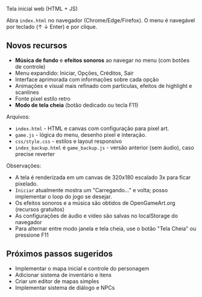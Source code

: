 Tela inicial web (HTML + JS)

Abra `index.html` no navegador (Chrome/Edge/Firefox). O menu é navegável por teclado (↑ ↓ Enter) e por clique.

## Novos recursos
- **Música de fundo** e **efeitos sonoros** ao navegar no menu (com botões de controle)
- Menu expandido: Iniciar, Opções, Créditos, Sair
- Interface aprimorada com informações sobre cada opção
- Animações e visual mais refinado com partículas, efeitos de highlight e scanlines
- Fonte pixel estilo retro
- **Modo de tela cheia** (botão dedicado ou tecla F11)

Arquivos:
- `index.html` - HTML e canvas com configuração para pixel art.
- `game.js` - lógica do menu, desenho pixel e interação.
- `css/style.css` - estilos e layout responsivo
- `index_backup.html` e `game_backup.js` - versão anterior (sem áudio), caso precise reverter

Observações:
- A tela é renderizada em um canvas de 320x180 escalado 3x para ficar pixelado.
- `Iniciar` atualmente mostra um "Carregando..." e volta; posso implementar o loop do jogo se desejar.
- Os efeitos sonoros e a música são obtidos de OpenGameArt.org (recursos gratuitos)
- As configurações de áudio e vídeo são salvas no localStorage do navegador
- Para alternar entre modo janela e tela cheia, use o botão "Tela Cheia" ou pressione F11

## Próximos passos sugeridos
- Implementar o mapa inicial e controle do personagem
- Adicionar sistema de inventário e itens
- Criar um editor de mapas simples
- Implementar sistema de diálogo e NPCs

